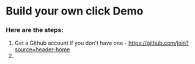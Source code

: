 # Build your own click Demo
### Here are the steps:
1. Get a Github account if you don't have one - <https://github.com/join?source=header-home>
2. 
